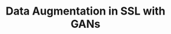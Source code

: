 ---
layout: page
title: Data Augmentation in SSL with GANs
description: Explored using GANs to generate fake data as a form of data augmentation in self-supervised models.
img: assets/img/project_preview/gan-aug.png
importance: 2
category: research
paper: GAN-Data-Aug.pdf
slides: GAN-Data-Aug-Pres.pdf
---